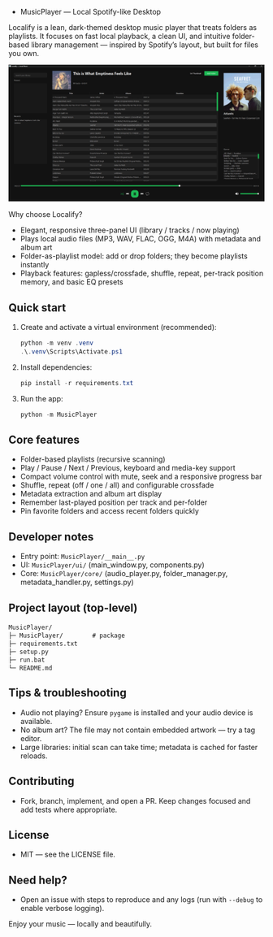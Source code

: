 - MusicPlayer — Local Spotify-like Desktop

Localify is a lean, dark-themed desktop music player that treats folders as playlists. It focuses on fast local playback, a clean UI, and intuitive folder-based library management — inspired by Spotify’s layout, but built for files you own.

![Localify preview](Assets/preview.png "Localify main window preview")

Why choose Localify?
- Elegant, responsive three-panel UI (library / tracks / now playing)
- Plays local audio files (MP3, WAV, FLAC, OGG, M4A) with metadata and album art
- Folder-as-playlist model: add or drop folders; they become playlists instantly
- Playback features: gapless/crossfade, shuffle, repeat, per-track position memory, and basic EQ presets

## Quick start
1. Create and activate a virtual environment (recommended):

   ```powershell
   python -m venv .venv
   .\.venv\Scripts\Activate.ps1
   ```

2. Install dependencies:

   ```powershell
   pip install -r requirements.txt
   ```

3. Run the app:

   ```powershell
   python -m MusicPlayer
   ```

## Core features
- Folder-based playlists (recursive scanning)
- Play / Pause / Next / Previous, keyboard and media-key support
- Compact volume control with mute, seek and a responsive progress bar
- Shuffle, repeat (off / one / all) and configurable crossfade
- Metadata extraction and album art display
- Remember last-played position per track and per-folder
- Pin favorite folders and access recent folders quickly

## Developer notes
- Entry point: `MusicPlayer/__main__.py`
- UI: `MusicPlayer/ui/` (main_window.py, components.py)
- Core: `MusicPlayer/core/` (audio_player.py, folder_manager.py, metadata_handler.py, settings.py)

## Project layout (top-level)
```
MusicPlayer/
├─ MusicPlayer/        # package
├─ requirements.txt
├─ setup.py
├─ run.bat
└─ README.md
```

## Tips & troubleshooting
- Audio not playing? Ensure `pygame` is installed and your audio device is available.
- No album art? The file may not contain embedded artwork — try a tag editor.
- Large libraries: initial scan can take time; metadata is cached for faster reloads.

## Contributing
- Fork, branch, implement, and open a PR. Keep changes focused and add tests where appropriate.

## License
- MIT — see the LICENSE file.

## Need help?
- Open an issue with steps to reproduce and any logs (run with `--debug` to enable verbose logging).

Enjoy your music — locally and beautifully.